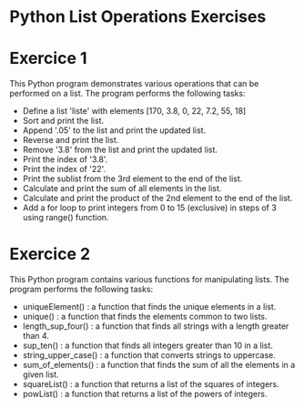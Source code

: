 # Python List Operations Exercises

# Exercice 1  

This Python program demonstrates various operations that can be performed on a list. The program performs the following tasks:

- Define a list 'liste' with elements [170, 3.8, 0, 22, 7.2, 55, 18]  
- Sort and print the list.  
- Append '.05' to the list and print the updated list.  
- Reverse and print the list.  
- Remove '3.8' from the list and print the updated list.  
- Print the index of '3.8'.  
- Print the index of '22'.  
- Print the sublist from the 3rd element to the end of the list.  
- Calculate and print the sum of all elements in the list.  
- Calculate and print the product of the 2nd element to the end of the list.  
- Add a for loop to print integers from 0 to 15 (exclusive) in steps of 3 using range() function.  

# Exercice 2  

This Python program contains various functions for manipulating lists. The program performs the following tasks:  

- uniqueElement() : a function that finds the unique elements in a list.    
- unique() : a function that finds the elements common to two lists.  
- length_sup_four() : a function that finds all strings with a length greater than 4.  
- sup_ten() : a function that finds all integers greater than 10 in a list.  
- string_upper_case() : a function that converts strings to uppercase.  
- sum_of_elements() : a function that finds the sum of all the elements in a given list.  
- squareList() : a function that returns a list of the squares of integers.  
- powList() : a function that returns a list of the powers of integers.
